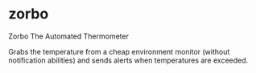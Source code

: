 # zorbo
Zorbo The Automated Thermometer

Grabs the temperature from a cheap environment monitor (without notification abilities) and sends alerts when temperatures are exceeded.
